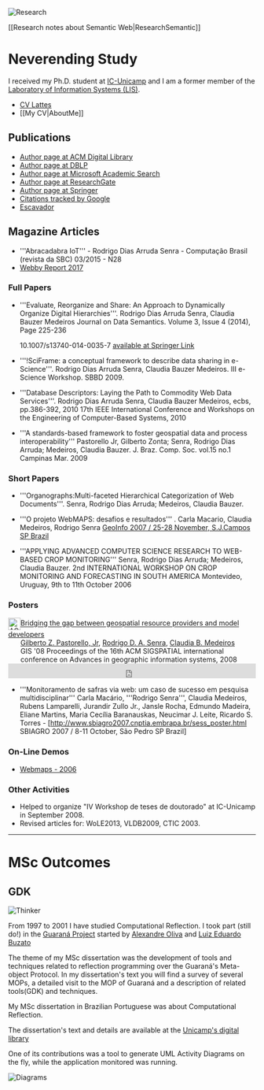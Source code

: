 ![Research](https://github.com/rodsenra/home/blob/master/images/research.png)

[[Research notes about Semantic Web|ResearchSemantic]]

# Neverending Study

I received my  Ph.D. student at [IC-Unicamp](http://www.ic.unicamp.br) and I am a former member of the [Laboratory of Information Systems (LIS)](http://www.lis.ic.unicamp.br).
 
 * [CV Lattes](http://lattes.cnpq.br/7090242977728088)
 * [[My CV|AboutMe]] 

## Publications

 * [Author page at ACM Digital Library](http://portal.acm.org/author_page.cfm?id=81385602642)
 * [Author page at DBLP](http://www.informatik.uni-trier.de/~ley/db/indices/a-tree/s/Senra:Rodrigo_D=_A=.html)
 * [Author page at Microsoft Academic Search](http://academic.research.microsoft.com/Author/3620818/rodrigo-dias-arruda-senra)
 * [Author page  at ResearchGate](https://www.researchgate.net/profile/Rodrigo_Senra/)
 * [Author page at Springer](http://link.springer.com/search?facet-author=%22Rodrigo+Dias+Arruda+Senra%22)
 * [Citations tracked by Google](http://scholar.google.com/citations?hl=en&view_op=list_works&gmla=AJsN-F4OveN8AP2uPq3Mi5Rg6zeQUeT_Kdd0DIZ8dlgYpsYtccV0k7Zq_RLWWhGPnMPV9jvkHvniIW4acp3LDJ4saE4np3D8dw&user=iCHhA48AAAAJ)
 * [Escavador](http://www.escavador.com/pessoas/1935538)

## Magazine Articles

 * '''Abracadabra IoT''' - Rodrigo Dias Arruda Senra - Computação Brasil (revista da SBC) 03/2015 - N28
 * [Webby Report 2017](http://webbyawards.com/news/2017-trend-report/ )

### Full Papers

 * '''Evaluate, Reorganize and Share: An Approach to Dynamically Organize Digital Hierarchies'''.
   Rodrigo Dias Arruda Senra, Claudia Bauzer Medeiros
   Journal on Data Semantics. Volume 3, Issue 4 (2014), Page 225-236

   10.1007/s13740-014-0035-7 [available at Springer Link](http://www.springer.com/-/1/d0990116b7da44b1ae5c6e728697dbde)

 * '''!SciFrame: a conceptual framework to describe data sharing in e-Science'''. 
   Rodrigo Dias Arruda Senra, Claudia Bauzer Medeiros. III e-Science Workshop.  SBBD 2009. 

 * '''Database Descriptors: Laying the Path to Commodity Web Data Services'''.
   Rodrigo Dias Arruda Senra, Claudia Bauzer Medeiros,  ecbs, pp.386-392, 2010 
   17th IEEE International Conference and Workshops on the Engineering of Computer-Based Systems, 2010

 * '''A standards-based framework to foster geospatial data and process interoperability'''
   Pastorello Jr, Gilberto Zonta; Senra, Rodrigo Dias Arruda; Medeiros, Claudia Bauzer. J. Braz. Comp. Soc. vol.15 no.1 Campinas Mar. 2009

### Short Papers

  * '''Organographs:Multi-faceted Hierarchical Categorization of Web Documents'''. Senra, Rodrigo Dias Arruda; Medeiros, Claudia Bauzer.

  * '''O projeto WebMAPS: desafios e resultados''' . Carla Macario, Claudia Medeiros, Rodrigo Senra
    [GeoInfo 2007 / 25-28 November, S.J.Campos SP Brazil](http://www.geoinfo.info/geoinfo2007/final_program.php)

  * '''APPLYING ADVANCED COMPUTER SCIENCE RESEARCH TO WEB-BASED CROP MONITORING'''
    Senra, Rodrigo Dias Arruda; Medeiros, Claudia Bauzer.
    2nd INTERNATIONAL WORKSHOP ON CROP MONITORING AND FORECASTING IN SOUTH AMERICA
    Montevideo, Uruguay, 9th to 11th October 2006

### Posters

<!-- ACM DL Article: Bridging the gap between geospatial resource providers and model developers-->
<div class="acmdlitem" id="item1463489"><img src="http://dl.acm.org/images/oa.gif" width="25" height="25" border="0" alt="ACM DL Author-ize service" style="vertical-align:middle"/><a href="http://dl.acm.org/authorize?030494" title="Bridging the gap between geospatial resource providers and model developers">Bridging the gap between geospatial resource providers and model developers</a><div style="margin-left:25px"><a href="http://dl.acm.org/author_page.cfm?id=81385603619" >Gilberto Z. Pastorello, Jr</a>, <a href="http://dl.acm.org/author_page.cfm?id=81461649865" >Rodrigo D. A. Senra</a>, <a href="http://dl.acm.org/author_page.cfm?id=81100072116" >Claudia B. Medeiros</a><br />GIS '08 Proceedings of the 16th ACM SIGSPATIAL international conference on Advances in geographic information systems, 2008</div></div>

<!-- ACM DL Bibliometrics: Bridging the gap between geospatial resource providers and model developers-->
<div class="acmdlstat" id ="stats1463489"><iframe src="http://dl.acm.org/authorizestats?030494" width="100%" height="30" scrolling="no" frameborder="0">frames are not supported</iframe></div> 

 * '''Monitoramento de safras via web: um caso de sucesso em pesquisa multidisciplinar''' 
   Carla Macário, '''Rodrigo Senra''', Claudia Medeiros, Rubens Lamparelli, Jurandir Zullo Jr., Jansle Rocha, 
   Edmundo Madeira, Eliane Martins, Maria Cecília Baranauskas, Neucimar J. Leite, Ricardo S. Torres - 
   [http://www.sbiagro2007.cnptia.embrapa.br/sess_poster.html SBIAGRO 2007 / 8-11 October, São Pedro SP Brazil]


### On-Line Demos

 * [Webmaps - 2006](https://youtu.be/mMCEYkWEC4w)

### Other Activities

 * Helped to organize "IV Workshop de teses de doutorado" at IC-Unicamp in September 2008. 
 * Revised articles for: WoLE2013, VLDB2009, CTIC 2003.

----

#  MSc Outcomes

## GDK

![Thinker](https://github.com/rodsenra/home/blob/master/images/thinker.jpg)

From 1997 to 2001 I  have studied Computational Reflection. 
I took part (still do!) in the [Guaraná Project](http://www.ic.unicamp.br/~oliva/guarana/index.html)
started by [Alexandre Oliva](http://www.ic.unicamp.br/~oliva) and [Luiz Eduardo Buzato](http://www.ic.unicamp.br/~buzato)

The theme of my MSc dissertation was the development of tools and techniques related to reflection programming over the Guaraná's Meta-object Protocol. 
In my dissertation's text you will find a survey of several MOPs, a detailed visit to the MOP of Guaraná and a description of related tools(GDK) and techniques.

My MSc dissertation in Brazilian Portuguese was about Computational Reflection.

The dissertation's text and details  are available at the [Unicamp's digital library](http://libdigi.unicamp.br/document/?code=vtls000242094)

One of its contributions was a tool to generate UML Activity Diagrams on the fly, while the application monitored was running.

![Diagrams](https://github.com/rodsenra/home/blob/master/images/screen2.jpg)
